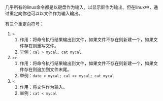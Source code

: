 几乎所有的linux命令都是以键盘作为输入，以显示屏作为输出。但在linux中，通过重定向你也可以以文件作为输入输出。

有三个重定向符号：

1. `>`
   1. 作用：将命令执行结果输出到文件，如果文件不存在则新建一个，如果文件存在则重写文件。
   2. 举例：`cal > mycal; cat mycal`
2. `>>`
   1. 作用：将命令执行结果输出到文件，如果文件不存在则新建一个，如果文件存在则追加到文件末尾。
   2. 举例：`date > mycal; cal >> mycal; cat mycal`
3. `<`
   1. 作用：将文件作为输入。
   2. 举例：`cat < mycal`